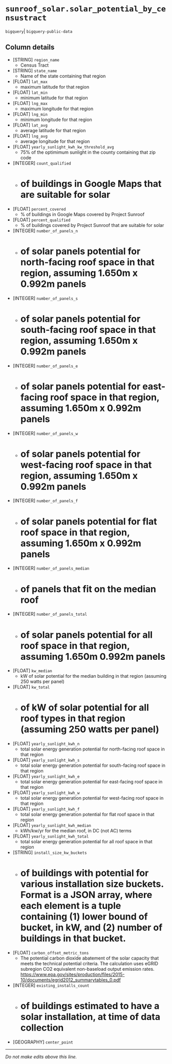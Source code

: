 # `sunroof_solar.solar_potential_by_censustract`
`bigquery`| `bigquery-public-data`

## Column details
* [STRING]    `region_name`
  - Census Tract
* [STRING]    `state_name`
  - Name of the state containing that region
* [FLOAT]     `lat_max`
  - maximum latitude for that region
* [FLOAT]     `lat_min`
  - minimum latitude for that region
* [FLOAT]     `lng_max`
  - maximum longitude for that region
* [FLOAT]     `lng_min`
  - minimum longitude for that region
* [FLOAT]     `lat_avg`
  - average latitude for that region
* [FLOAT]     `lng_avg`
  - average longitude for that region
* [FLOAT]     `yearly_sunlight_kwh_kw_threshold_avg`
  - 75% of the optimimum sunlight in the county containing that zip code
* [INTEGER]   `count_qualified`
  - # of buildings in Google Maps that are suitable for solar
* [FLOAT]     `percent_covered`
  - % of buildings in Google Maps covered by Project Sunroof
* [FLOAT]     `percent_qualified`
  - % of buildings covered by Project Sunroof that are suitable for solar
* [INTEGER]   `number_of_panels_n`
  - # of solar panels potential for north-facing roof space in that region, assuming 1.650m x 0.992m panels
* [INTEGER]   `number_of_panels_s`
  - # of solar panels potential for south-facing roof space in that region, assuming 1.650m x 0.992m panels
* [INTEGER]   `number_of_panels_e`
  - # of solar panels potential for east-facing roof space in that region, assuming 1.650m x 0.992m panels
* [INTEGER]   `number_of_panels_w`
  - # of solar panels potential for west-facing roof space in that region, assuming 1.650m x 0.992m panels
* [INTEGER]   `number_of_panels_f`
  - # of solar panels potential for flat roof space in that region, assuming 1.650m x 0.992m panels
* [INTEGER]   `number_of_panels_median`
  - # of panels that fit on the median roof
* [INTEGER]   `number_of_panels_total`
  - # of solar panels potential for all roof space in that region, assuming 1.650m 0.992m panels
* [FLOAT]     `kw_median`
  - kW of solar potential for the median building in that region (assuming 250 watts per panel)
* [FLOAT]     `kw_total`
  - # of kW of solar potential for all roof types in that region (assuming 250 watts per panel)
* [FLOAT]     `yearly_sunlight_kwh_n`
  - total solar energy generation potential for north-facing roof space in that region
* [FLOAT]     `yearly_sunlight_kwh_s`
  - total solar energy generation potential for south-facing roof space in that region
* [FLOAT]     `yearly_sunlight_kwh_e`
  - total solar energy generation potential for east-facing roof space in that region
* [FLOAT]     `yearly_sunlight_kwh_w`
  - total solar energy generation potential for west-facing roof space in that region
* [FLOAT]     `yearly_sunlight_kwh_f`
  - total solar energy generation potential for flat roof space in that region
* [FLOAT]     `yearly_sunlight_kwh_median`
  - kWh/kw/yr for the median roof, in DC (not AC) terms
* [FLOAT]     `yearly_sunlight_kwh_total`
  - total solar energy generation potential for all roof space in that region
* [STRING]    `install_size_kw_buckets`
  - # of buildings with potential for various installation size buckets. Format is a JSON array, where each element is a tuple containing (1) lower bound of bucket, in kW, and (2) number of buildings in that bucket.
* [FLOAT]     `carbon_offset_metric_tons`
  - The potential carbon dioxide abatement of the solar capacity that meets the technical potential criteria. The calculation uses eGRID subregion CO2 equivalent non-baseload output emission rates. https://www.epa.gov/sites/production/files/2015-10/documents/egrid2012_summarytables_0.pdf
* [INTEGER]   `existing_installs_count`
  - # of buildings estimated to have a solar installation, at time of data collection
* [GEOGRAPHY] `center_point`

-------------------------------------------------------------------------------
*Do not make edits above this line.*

